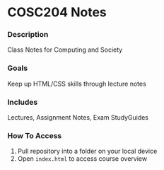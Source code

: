# COSC204 Notes
### Description
Class Notes for Computing and Society

### Goals
Keep up HTML/CSS skills through lecture notes

### Includes
Lectures, Assignment Notes, Exam StudyGuides

### How To Access
1. Pull repository into a folder on your local device
1. Open `index.html` to access course overview

